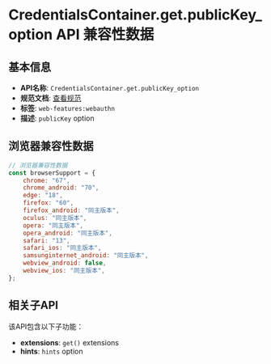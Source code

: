 # CredentialsContainer.get.publicKey_option API 兼容性数据

## 基本信息

- **API名称**: `CredentialsContainer.get.publicKey_option`
- **规范文档**: [查看规范](https://w3c.github.io/webauthn/#sctn-credentialrequestoptions-extension)
- **标签**: `web-features:webauthn`
- **描述**: `publicKey` option

## 浏览器兼容性数据

```javascript
// 浏览器兼容性数据
const browserSupport = {
    chrome: "67",
    chrome_android: "70",
    edge: "18",
    firefox: "60",
    firefox_android: "同主版本",
    oculus: "同主版本",
    opera: "同主版本",
    opera_android: "同主版本",
    safari: "13",
    safari_ios: "同主版本",
    samsunginternet_android: "同主版本",
    webview_android: false,
    webview_ios: "同主版本",
};

```

## 相关子API

该API包含以下子功能：

- **extensions**: `get()` extensions
- **hints**: `hints` option

